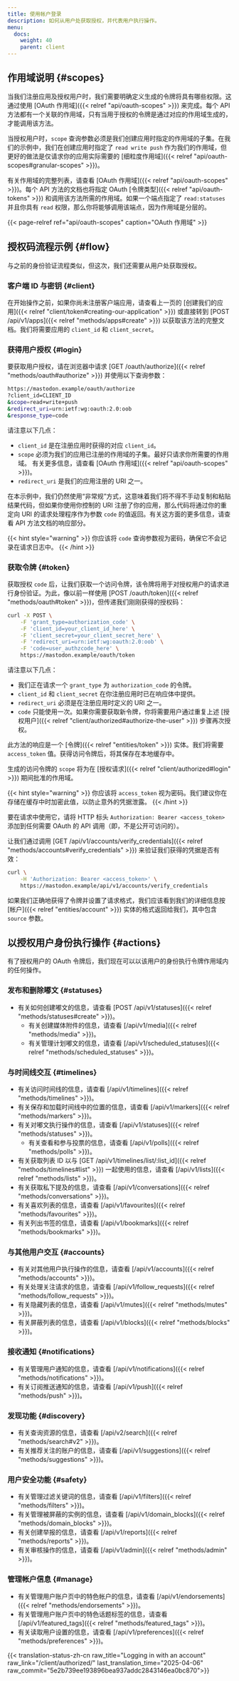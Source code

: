```yaml
---
title: 使用帐户登录
description: 如何从用户处获取授权，并代表用户执行操作。
menu:
  docs:
    weight: 40
    parent: client
---
```


## 作用域说明 {#scopes}

当我们注册应用及授权用户时，我们需要明确定义生成的令牌将具有哪些权限。这通过使用 [OAuth 作用域]({{< relref "api/oauth-scopes" >}}) 来完成。每个 API 方法都有一个关联的作用域，只有当用于授权的令牌是通过对应的作用域生成的，才能调用该方法。

当授权用户时，`scope` 查询参数必须是我们创建应用时指定的作用域的子集。在我们的示例中，我们在创建应用时指定了 `read write push` 作为我们的作用域，但更好的做法是仅请求你的应用实际需要的 [细粒度作用域]({{< relref "api/oauth-scopes#granular-scopes" >}})。

有关作用域的完整列表，请查看 [OAuth 作用域]({{< relref "api/oauth-scopes" >}})。每个 API 方法的文档也将指定 OAuth [令牌类型]({{< relref "api/oauth-tokens" >}}) 和调用该方法所需的作用域。如果一个端点指定了 `read:statuses` 并且你具有 `read` 权限，那么你将能够调用该端点，因为作用域是分层的。

{{< page-relref ref="api/oauth-scopes" caption="OAuth 作用域" >}}

## **授权码流程示例** {#flow}

与之前的身份验证流程类似，但这次，我们还需要从用户处获取授权。

### 客户端 ID 与密钥 {#client}

在开始操作之前，如果你尚未注册客户端应用，请查看上一页的 [创建我们的应用]({{< relref "client/token#creating-our-application" >}}) 或直接转到 [POST /api/v1/apps]({{< relref "methods/apps#create" >}}) 以获取该方法的完整文档。我们将需要应用的 `client_id` 和 `client_secret`。

### 获得用户授权 {#login}

要获取用户授权，请在浏览器中请求 [GET /oauth/authorize]({{< relref "methods/oauth#authorize" >}}) 并使用以下查询参数：

```bash
https://mastodon.example/oauth/authorize
?client_id=CLIENT_ID
&scope=read+write+push
&redirect_uri=urn:ietf:wg:oauth:2.0:oob
&response_type=code
```

请注意以下几点：

* `client_id` 是在注册应用时获得的对应 `client_id`。
* `scope` 必须为我们的应用已注册的作用域的子集。最好只请求你所需要的作用域。 有关更多信息，请查看 [OAuth 作用域]({{< relref "api/oauth-scopes" >}})。
* `redirect_uri` 是我们的应用注册的 URI 之一。

在本示例中，我们仍然使用“非常规”方式，这意味着我们将不得不手动复制和粘贴结果代码，但如果你使用你控制的 URI 注册了你的应用，那么代码将通过你的重定向 URI 的请求处理程序作为参数 `code` 的值返回。有关这方面的更多信息，请查看 API 方法文档的响应部分。

{{< hint style="warning" >}}
你应该将 `code` 查询参数视为密码，确保它不会记录在请求日志中。
{{< /hint >}}

### 获取令牌 {#token}

获取授权 `code` 后，让我们获取一个访问令牌，该令牌将用于对授权用户的请求进行身份验证。为此，像以前一样使用 [POST /oauth/token]({{< relref "methods/oauth#token" >}})，但传递我们刚刚获得的授权码：

```bash
curl -X POST \
	-F 'grant_type=authorization_code' \
	-F 'client_id=your_client_id_here' \
	-F 'client_secret=your_client_secret_here' \
	-F 'redirect_uri=urn:ietf:wg:oauth:2.0:oob' \
	-F 'code=user_authzcode_here' \
	https://mastodon.example/oauth/token
```

请注意以下几点：

- 我们正在请求一个 `grant_type` 为 `authorization_code` 的令牌。
- `client_id` 和 `client_secret` 在你注册应用时已在响应体中提供。
- `redirect_uri` 必须是在注册应用时定义的 URI 之一。
- `code` 只能使用一次。如果你需要获取新令牌，你将需要用户通过重复上述 [授权用户]({{< relref "client/authorized#authorize-the-user" >}}) 步骤再次授权。

此方法的响应是一个 [令牌]({{< relref "entities/token" >}}) 实体。我们将需要 `access_token` 值。获得访问令牌后，将其保存在本地缓存中。

生成的访问令牌的 `scope` 将为在 [授权请求]({{< relref "client/authorized#login" >}}) 期间批准的作用域。

{{< hint style="warning" >}}
你应该将 `access_token` 视为密码。我们建议你在存储在缓存中时加密此值，以防止意外的凭据泄露。
{{< /hint >}}

要在请求中使用它，请将 HTTP 标头 `Authorization: Bearer <access_token>` 添加到任何需要 OAuth 的 API 调用（即，不是公开可访问的）。

让我们通过调用 [GET /api/v1/accounts/verify_credentials]({{< relref "methods/accounts#verify_credentials" >}}) 来验证我们获得的凭据是否有效：

```bash
curl \
	-H 'Authorization: Bearer <access_token>' \
	https://mastodon.example/api/v1/accounts/verify_credentials
```

如果我们正确地获得了令牌并设置了请求格式，我们应该看到我们的详细信息按 [帐户]({{< relref "entities/account" >}}) 实体的格式返回给我们，其中包含 `source` 参数。

## 以授权用户身份执行操作 {#actions}

有了授权用户的 OAuth 令牌后，我们现在可以以该用户的身份执行令牌作用域内的任何操作。

### 发布和删除嘟文 {#statuses}

- 有关如何创建嘟文的信息，请查看 [POST /api/v1/statuses]({{< relref "methods/statuses#create" >}})。
  - 有关创建媒体附件的信息，请查看 [/api/v1/media]({{< relref "methods/media" >}})。
  - 有关管理计划嘟文的信息，请查看 [/api/v1/scheduled_statuses]({{< relref "methods/scheduled_statuses" >}})。

### 与时间线交互 {#timelines}

- 有关访问时间线的信息，请查看 [/api/v1/timelines]({{< relref "methods/timelines" >}})。
- 有关保存和加载时间线中的位置的信息，请查看 [/api/v1/markers]({{< relref "methods/markers" >}})。
- 有关对嘟文执行操作的信息，请查看 [/api/v1/statuses]({{< relref "methods/statuses" >}})。
  - 有关查看和参与投票的信息，请查看 [/api/v1/polls]({{< relref "methods/polls" >}})。
- 有关获取列表 ID 以与 [GET /api/v1/timelines/list/:list_id]({{< relref "methods/timelines#list" >}}) 一起使用的信息，请查看 [/api/v1/lists]({{< relref "methods/lists" >}})。
- 有关获取私下提及的信息，请查看 [/api/v1/conversations]({{< relref "methods/conversations" >}})。
- 有关喜欢列表的信息，请查看 [/api/v1/favourites]({{< relref "methods/favourites" >}})。
- 有关列出书签的信息，请查看 [/api/v1/bookmarks]({{< relref "methods/bookmarks" >}})。

### 与其他用户交互 {#accounts}

- 有关对其他用户执行操作的信息，请查看 [/api/v1/accounts]({{< relref "methods/accounts" >}})。
- 有关处理关注请求的信息，请查看 [/api/v1/follow_requests]({{< relref "methods/follow_requests" >}})。
- 有关隐藏列表的信息，请查看 [/api/v1/mutes]({{< relref "methods/mutes" >}})。
- 有关屏蔽列表的信息，请查看 [/api/v1/blocks]({{< relref "methods/blocks" >}})。

### 接收通知 {#notifications}

- 有关管理用户通知的信息，请查看 [/api/v1/notifications]({{< relref "methods/notifications" >}})。
- 有关订阅推送通知的信息，请查看 [/api/v1/push]({{< relref "methods/push" >}})。

### 发现功能 {#discovery}

- 有关查询资源的信息，请查看 [/api/v2/search]({{< relref "methods/search#v2" >}})。
- 有关推荐关注的账户的信息，请查看 [/api/v1/suggestions]({{< relref "methods/suggestions" >}})。

### 用户安全功能 {#safety}

- 有关管理过滤关键词的信息，请查看 [/api/v1/filters]({{< relref "methods/filters" >}})。
- 有关管理被屏蔽的实例的信息，请查看 [/api/v1/domain_blocks]({{< relref "methods/domain_blocks" >}})。
- 有关创建举报的信息，请查看 [/api/v1/reports]({{< relref "methods/reports" >}})。
- 有关审核操作的信息，请查看 [/api/v1/admin]({{< relref "methods/admin" >}})。

### 管理帐户信息 {#manage}

- 有关管理用户账户页中的特色帐户的信息，请查看 [/api/v1/endorsements]({{< relref "methods/endorsements" >}})。
- 有关管理用户账户页中的特色话题标签的信息，请查看 [/api/v1/featured_tags]({{< relref "methods/featured_tags" >}})。
- 有关读取用户设置的信息，请查看 [/api/v1/preferences]({{< relref "methods/preferences" >}})。

{{< translation-status-zh-cn raw_title="Logging in with an account" raw_link="/client/authorized/" last_translation_time="2025-04-06" raw_commit="5e2b739ee193896bea937addc2843146ea0bc870">}}
